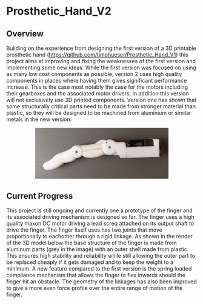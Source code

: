 # Prosthetic_Hand_V2
## Overview
Building on the experience from designing the first version of a 3D printable prosthetic hand (https://github.com/timohueser/Prosthetic_Hand_V1) this project aims at improving and fixing the weaknesses of the first version and implementing some new ideas. While the first version was focused on using as many low cost components as possible, version 2 uses high quality components in places where having them gives significant performance increase. This is the case most notably the case for the motors including their gearboxes and the associated motor drivers. In addition this version will not exclusively use 3D printed components. Version one has shown that some structurally critical parts need to be made from stronger material than plastic, so they will be designed to be machined from aluminium or similar metals in the new version. 
<p align="center">
<img src="https://github.com/timohueser/Prosthetic_Hand_V2/blob/master/Picture%20Gallery/Finger_V2_3.jpeg" width="70%" height="70%">
</p>

## Current Progress
This project is still ongoing and currently one a prototype of the finger and its associated driving mechanism is designed so far. The finger uses a high quality maxon DC motor driving a lead screq attached on its output shaft to drive the finger. The finger itself uses has two joints that move proportionally to eachother through a rigid linkage. As shown in the render of the 3D model below the base structure of the finger is made from aluminum parts (grey in the image) with an outer shell made from plastic. This ensures high stability and reliability while still allowing the outer part to be replaced cheaply if it gets damaged and to keep the weight to a minimum. A new feature compared to the first version is the spring loaded compliance mechanism that allows the finger to flex inwards should the finger hit an obstacle. The geometry of the linkages has also been improved to give a more even force profile over the entire range of motion of the finger. 
